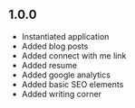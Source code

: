 ## 1.0.0

- Instantiated application
- Added blog posts
- Added connect with me link
- Added resume
- Added google analytics
- Added basic SEO elements
- Added writing corner
